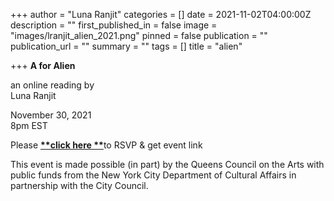 +++
author = "Luna Ranjit"
categories = []
date = 2021-11-02T04:00:00Z
description = ""
first_published_in = false
image = "images/lranjit_alien_2021.png"
pinned = false
publication = ""
publication_url = ""
summary = ""
tags = []
title = "alien"

+++
**A for Alien**

an online reading by  
Luna Ranjit

November 30, 2021  
8pm EST

Please [__**click here **__](https://docs.google.com/forms/d/e/1FAIpQLSetp7GuL60M92gPgzNwo5djTiMMkw7U0KkbbqKykl80CVOv4Q/viewform)to RSVP & get event link

This event is made possible (in part) by the Queens Council on the Arts with public funds from the New York City Department of Cultural Affairs in partnership with the City Council.